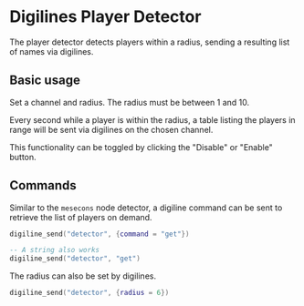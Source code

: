 # Digilines Player Detector

The player detector detects players within a radius, sending a resulting list of names via digilines.

## Basic usage

Set a channel and radius. The radius must be between 1 and 10.

Every second while a player is within the radius, a table listing the players in range will be sent via digilines on the chosen channel.

This functionality can be toggled by clicking the "Disable" or "Enable" button.

## Commands

Similar to the `mesecons` node detector, a digiline command can be sent to retrieve the list of players on demand.

```lua
digiline_send("detector", {command = "get"})

-- A string also works
digiline_send("detector", "get")
```

The radius can also be set by digilines.

```lua
digiline_send("detector", {radius = 6})
```
